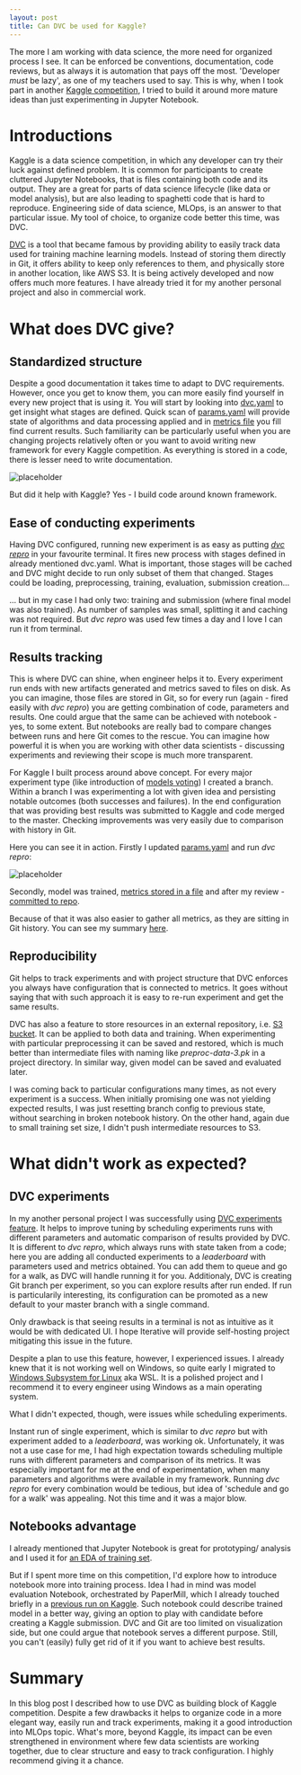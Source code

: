 ```yaml
---
layout: post
title: Can DVC be used for Kaggle?
---
```


The more I am working with data science, the more need for organized process I see. It can be enforced be conventions, documentation, code reviews, but as always it is automation that pays off the most. 'Developer *must* be lazy', as one of my teachers used to say. This is why, when I took part in another [Kaggle competition](https://github.com/mikolajkania/kaggle-03-house-prices), I tried to build it around more mature ideas than just experimenting in Jupyter Notebook.

<!--excerpt-->

# Introductions

Kaggle is a data science competition, in which any developer can try their luck against defined problem. It is common for participants to create cluttered Jupyter Notebooks, that is files containing both code and its output. They are a great for parts of data science lifecycle (like data or model analysis), but are also leading to spaghetti code that is hard to reproduce. Engineering side of data science, MLOps, is an answer to that particular issue. My tool of choice, to organize code better this time, was DVC.

[DVC](https://dvc.org/) is a tool that became famous by providing ability to easily track data used for training machine learning models. Instead of storing them directly in Git, it offers ability to keep only references to them, and physically store in another location, like AWS S3. It is being actively developed and now offers much more features. I have already tried it for my another personal project and also in commercial work.

# What does DVC give?

## Standardized structure

Despite a good documentation it takes time to adapt to DVC requirements. However, once you get to know them, you can more easily find yourself in every new project that is using it. You will start by looking into [dvc.yaml](https://github.com/mikolajkania/kaggle-03-house-prices/blob/main/dvc.yaml) to get insight what stages are defined. Quick scan of [params.yaml](https://github.com/mikolajkania/kaggle-03-house-prices/blob/main/params.yaml) will provide state of algorithms and data processing applied and in [metrics file](https://github.com/mikolajkania/kaggle-03-house-prices/blob/main/models/metrics-train.json) you fill find current results. Such familiarity can be particularly useful when you are changing projects relatively often or you want to avoid writing new framework for every Kaggle competition. As everything is stored in a code, there is lesser need to write documentation.

![placeholder](https://raw.githubusercontent.com/mikolajkania/mikolajkania.github.io/master/_images/2022-08-07-dvc.png "dvc.yaml")

But did it help with Kaggle? Yes - I build code around known framework.

## Ease of conducting experiments

Having DVC configured, running new experiment is as easy as putting [*dvc repro*](https://dvc.org/doc/command-reference/repro) in your favourite terminal. It fires new process with stages defined in already mentioned dvc.yaml. What is important, those stages will be cached and DVC might decide to run only subset of them that changed. Stages could be loading, preprocessing, training, evaluation, submission creation...

... but in my case I had only two: training and submission (where final model was also trained). As number of samples was small, splitting it and caching was not required. But *dvc repro* was used few times a day and I love I can run it from terminal.

## Results tracking

This is where DVC can shine, when engineer helps it to. Every experiment run ends with new artifacts generated and metrics saved to files on disk. As you can imagine, those files are stored in Git, so for every run (again - fired easily with *dvc repro*) you are getting combination of code, parameters and results. One could argue that the same can be achieved with notebook - yes, to some extent. But notebooks are really bad to compare changes between runs and here Git comes to the rescue. You can imagine how powerful it is when you are working with other data scientists - discussing experiments and reviewing their scope is much more transparent.

For Kaggle I built process around above concept. For every major experiment type (like introduction of [models voting](https://github.com/mikolajkania/kaggle-03-house-prices/pull/13)) I created a branch. Within a branch I was experimenting a lot with given idea and persisting notable outcomes (both successes and failures). In the end configuration that was providing best results was submitted to Kaggle and code merged to the master. Checking improvements was very easily due to comparison with history in Git.

Here you can see it in action. Firstly I updated [params.yaml](https://github.com/mikolajkania/kaggle-03-house-prices/pull/13/commits/48ce984c153aa9ee9c70f50fbbb077b3cf0f4ae5#diff-f2f91cb656b58c7f581dcbdf3227f06412b648c6e0a5c10ea26e131c1eaa07e8) and run *dvc repro*:

![placeholder](https://raw.githubusercontent.com/mikolajkania/mikolajkania.github.io/master/_images/2022-08-07-params.png "dvc.yaml")

Secondly, model was trained, [metrics stored in a file](https://github.com/mikolajkania/kaggle-03-house-prices/pull/13/commits/48ce984c153aa9ee9c70f50fbbb077b3cf0f4ae5#diff-0ea8d36aa8b430bd09f958eed7f3f695dc963bc366b3fb4362a3c96b30b60f8e) and after my review - [committed to repo](https://github.com/mikolajkania/kaggle-03-house-prices/pull/13/commits).

Because of that it was also easier to gather all metrics, as they are sitting in Git history. You can see my summary [here](https://github.com/mikolajkania/kaggle-03-house-prices). 

## Reproducibility

Git helps to track experiments and with project structure that DVC enforces you always have configuration that is connected to metrics. It goes without saying that with such approach it is easy to re-run experiment and get the same results. 

DVC has also a feature to store resources in an external repository, i.e. [S3 bucket](https://dvc.org/blog/aws-remotes-in-dvc). It can be applied to both data and training. When experimenting with particular preprocessing it can be saved and restored, which is much better than intermediate files with naming like *preproc-data-3.pk* in a project directory. In similar way, given model can be saved and evaluated later.

I was coming back to particular configurations many times, as not every experiment is a success. When initially promising one was not yielding expected results, I was just resetting branch config to previous state, without searching in broken notebook history. On the other hand, again due to small training set size, I didn't push intermediate resources to S3.

# What didn't work as expected?

## DVC experiments

In my another personal project I was successfully using [DVC experiments feature](https://dvc.org/doc/start/experiments). It helps to improve tuning by scheduling experiments runs with different parameters and automatic comparison of results provided by DVC. It is different to *dvc repro*, which always runs with state taken from a code; here you are adding all conducted experiments to a *leaderboard* with parameters used and metrics obtained. You can add them to queue and go for a walk, as DVC will handle running it for you. Additionaly, DVC is creating Git branch per experiment, so you can explore results after run ended. If run is particularily interesting, its configuration can be promoted as a new default to your master branch with a single command.

Only drawback is that seeing results in a terminal is not as intuitive as it would be with dedicated UI. I hope Iterative will provide self-hosting project mitigating this issue in the future.

Despite a plan to use this feature, however, I experienced issues. I already knew that it is not working well on Windows, so quite early I migrated to [Windows Subsystem for Linux](https://docs.microsoft.com/en-us/windows/wsl/install) aka WSL. It is a polished project and I recommend it to every engineer using Windows as a main operating system.

What I didn't expected, though, were issues while scheduling experiments. 

Instant run of single experiment, which is similar to *dvc repro* but with experiment added to a *leaderboard*, was working ok. Unfortunately, it was not a use case for me, I had high expectation towards scheduling multiple runs with different parameters and comparison of its metrics. It was especially important for me at the end of experimentation, when many parameters and algorithms were available in my framework. Running *dvc repro* for every combination would be tedious, but idea of 'schedule and go for a walk' was appealing. Not this time and it was a major blow.

## Notebooks advantage

I already mentioned that Jupyter Notebook is great for prototyping/ analysis and I used it for [an EDA of training set](https://github.com/mikolajkania/kaggle-03-house-prices/blob/main/notebooks/eda_train.ipynb). 

But if I spent more time on this competition, I'd explore how to introduce notebook more into training process. Idea I had in mind was model evaluation Notebook, orchestrated by PaperMill, which I already touched briefly in a [previous run on Kaggle](https://github.com/mikolajkania/kaggle-02-disaster-tweets/blob/main/notebooks/ppm_lstm.py). Such notebook could describe trained model in a better way, giving an option to play with candidate before creating a Kaggle submission. DVC and Git are too limited on visualization side, but one could argue that notebook serves a different purpose. Still, you can't (easily) fully get rid of it if you want to achieve best results.

# Summary

In this blog post I described how to use DVC as building block of Kaggle competition. Despite a few drawbacks it helps to organize code in a more elegant way, easily run and track experiments, making it a good introduction into MLOps topic. What's more, beyond Kaggle, its impact can be even strengthened in environment where few data scientists are working together, due to clear structure and easy to track configuration. I highly recommend giving it a chance.










